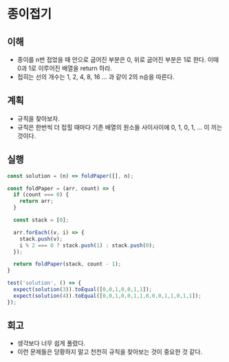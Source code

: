 # 종이접기

## 이해

- 종이를 n번 접었을 때 안으로 굽어진 부분은 0, 위로 굽어진 부분은 1로 한다. 이때 0과 1로 이루어진 배열을 return 하라.
- 접히는 선의 개수는 1, 2, 4, 8, 16 ... 과 같이 2의 n승을 따른다.

## 계획

- 규칙을 찾아보자.
- 규칙은 한번씩 더 접힐 때마다 기존 배열의 원소들 사이사이에 0, 1, 0, 1, ... 이 끼는 것이다.

## 실행

```javascript
const solution = (n) => foldPaper([], n);

const foldPaper = (arr, count) => {
  if (count === 0) {
    return arr;
  }

  const stack = [0];

  arr.forEach((v, i) => {
    stack.push(v);
    i % 2 === 0 ? stack.push(1) : stack.push(0);
  });

  return foldPaper(stack, count - 1);
}

test('solution', () => {
  expect(solution(3)).toEqual([0,0,1,0,0,1,1]);
  expect(solution(4)).toEqual([0,0,1,0,0,1,1,0,0,0,1,1,0,1,1]);
});
```

## 회고

- 생각보다 너무 쉽게 풀렸다.
- 이런 문제들은 당황하지 말고 천천히 규칙을 찾아보는 것이 중요한 것 같다.
